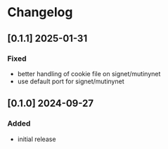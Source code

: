 # Changelog

## [0.1.1] 2025-01-31

### Fixed

- better handling of cookie file on signet/mutinynet
- use default port for signet/mutinynet

## [0.1.0] 2024-09-27

### Added

- initial release
